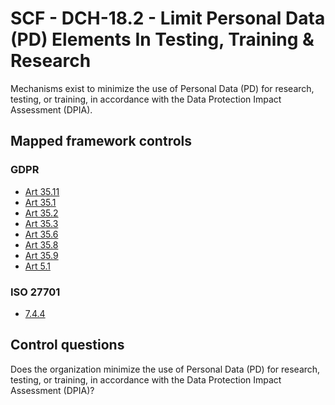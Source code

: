 # SCF - DCH-18.2 - Limit Personal Data (PD) Elements In Testing, Training & Research
Mechanisms exist to minimize the use of Personal Data (PD) for research, testing, or training, in accordance with the Data Protection Impact Assessment (DPIA).
## Mapped framework controls
### GDPR
- [Art 35.11](../gdpr/art35.md#Article-3511)
- [Art 35.1](../gdpr/art35.md#Article-351)
- [Art 35.2](../gdpr/art35.md#Article-352)
- [Art 35.3](../gdpr/art35.md#Article-353)
- [Art 35.6](../gdpr/art35.md#Article-356)
- [Art 35.8](../gdpr/art35.md#Article-358)
- [Art 35.9](../gdpr/art35.md#Article-359)
- [Art 5.1](../gdpr/art5.md#Article-51)
  
### ISO 27701
- [7.4.4](../iso27701/744.md)
  
## Control questions
Does the organization minimize the use of Personal Data (PD) for research, testing, or training, in accordance with the Data Protection Impact Assessment (DPIA)?
  